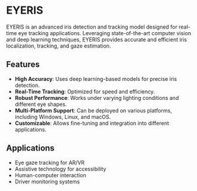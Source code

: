 # EYERIS

EYERIS is an advanced iris detection and tracking model designed for real-time eye tracking applications. Leveraging state-of-the-art computer vision and deep learning techniques, EYERIS provides accurate and efficient iris localization, tracking, and gaze estimation.

## Features

- **High Accuracy**: Uses deep learning-based models for precise iris detection.
- **Real-Time Tracking**: Optimized for speed and efficiency.
- **Robust Performance**: Works under varying lighting conditions and different eye shapes.
- **Multi-Platform Support**: Can be deployed on various platforms, including Windows, Linux, and macOS.
- **Customizable**: Allows fine-tuning and integration into different applications.

## Applications
- Eye gaze tracking for AR/VR
- Assistive technology for accessibility
- Human-computer interaction
- Driver monitoring systems